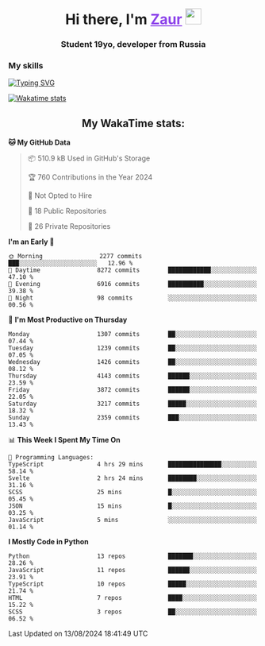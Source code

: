 <h1 align="center">
    Hi there, I'm 
    <a href="https://t.me/litera11yme" target="_blank" style="color: #8C43EA">Zaur</a>
    <img src="https://github.com/blackcater/blackcater/raw/main/images/Hi.gif" height="32">
</h1>

<h3 align="center">
    Student 19yo, developer from Russia
</h3>  

### **My skills**
[![Typing SVG](https://readme-typing-svg.herokuapp.com?font=Oxanium&duration=3000&pause=1500&color=8C43EA&height=30&lines=JavaScript/TypeScript:+React.js,+Next.js;HTML+(PUG),+CSS+(SCSS);Python:+FastAPI,+Flask,+Aiogram,+Telethon;SQL:+PostgreSQL,+SQLite)](https://git.io/typing-svg)

[![Wakatime stats](https://github-readme-stats.vercel.app/api/wakatime?username=skyguy&hide_title=true&show_icons=true&title_color=8C43EA&icon_color=BE57EA&bg_color=30,191919,341b56&text_color=B1B1B1&border_radius=10&hide_border=true)](https://github.com/anuraghazra/github-readme-stats)


<h2 align="center"> My WakaTime stats: </h2>

<!--START_SECTION:waka-->
**🐱 My GitHub Data** 

> 📦 510.9 kB Used in GitHub's Storage 
 > 
> 🏆 760 Contributions in the Year 2024
 > 
> 🚫 Not Opted to Hire
 > 
> 📜 18 Public Repositories 
 > 
> 🔑 26 Private Repositories 
 > 
**I'm an Early 🐤** 

```text
🌞 Morning                2277 commits        ███░░░░░░░░░░░░░░░░░░░░░░   12.96 % 
🌆 Daytime                8272 commits        ████████████░░░░░░░░░░░░░   47.10 % 
🌃 Evening                6916 commits        ██████████░░░░░░░░░░░░░░░   39.38 % 
🌙 Night                  98 commits          ░░░░░░░░░░░░░░░░░░░░░░░░░   00.56 % 
```
📅 **I'm Most Productive on Thursday** 

```text
Monday                   1307 commits        ██░░░░░░░░░░░░░░░░░░░░░░░   07.44 % 
Tuesday                  1239 commits        ██░░░░░░░░░░░░░░░░░░░░░░░   07.05 % 
Wednesday                1426 commits        ██░░░░░░░░░░░░░░░░░░░░░░░   08.12 % 
Thursday                 4143 commits        ██████░░░░░░░░░░░░░░░░░░░   23.59 % 
Friday                   3872 commits        ██████░░░░░░░░░░░░░░░░░░░   22.05 % 
Saturday                 3217 commits        █████░░░░░░░░░░░░░░░░░░░░   18.32 % 
Sunday                   2359 commits        ███░░░░░░░░░░░░░░░░░░░░░░   13.43 % 
```


📊 **This Week I Spent My Time On** 

```text
💬 Programming Languages: 
TypeScript               4 hrs 29 mins       ███████████████░░░░░░░░░░   58.14 % 
Svelte                   2 hrs 24 mins       ████████░░░░░░░░░░░░░░░░░   31.16 % 
SCSS                     25 mins             █░░░░░░░░░░░░░░░░░░░░░░░░   05.45 % 
JSON                     15 mins             █░░░░░░░░░░░░░░░░░░░░░░░░   03.25 % 
JavaScript               5 mins              ░░░░░░░░░░░░░░░░░░░░░░░░░   01.14 % 
```

**I Mostly Code in Python** 

```text
Python                   13 repos            ███████░░░░░░░░░░░░░░░░░░   28.26 % 
JavaScript               11 repos            ██████░░░░░░░░░░░░░░░░░░░   23.91 % 
TypeScript               10 repos            █████░░░░░░░░░░░░░░░░░░░░   21.74 % 
HTML                     7 repos             ████░░░░░░░░░░░░░░░░░░░░░   15.22 % 
SCSS                     3 repos             ██░░░░░░░░░░░░░░░░░░░░░░░   06.52 % 
```




 Last Updated on 13/08/2024 18:41:49 UTC
<!--END_SECTION:waka-->
